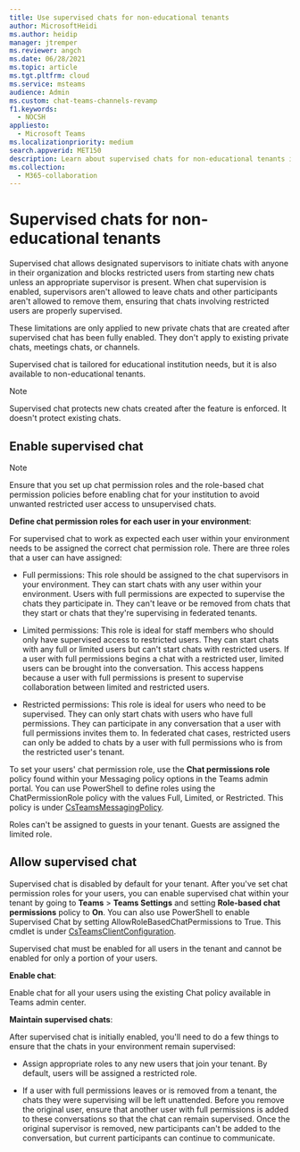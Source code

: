 ```yaml
---
title: Use supervised chats for non-educational tenants
author: MicrosoftHeidi
ms.author: heidip
manager: jtremper
ms.reviewer: angch
ms.date: 06/28/2021
ms.topic: article
ms.tgt.pltfrm: cloud
ms.service: msteams
audience: Admin
ms.custom: chat-teams-channels-revamp
f1.keywords: 
  - NOCSH
appliesto: 
  - Microsoft Teams
ms.localizationpriority: medium
search.appverid: MET150
description: Learn about supervised chats for non-educational tenants in Microsoft Teams meetings.
ms.collection: 
  - M365-collaboration
---
```


# Supervised chats for non-educational tenants

Supervised chat allows designated supervisors to initiate chats with anyone in their organization and blocks restricted users from starting new chats unless an appropriate supervisor is present. When chat supervision is enabled, supervisors aren't allowed to leave chats and other participants aren't allowed to remove them, ensuring that chats involving restricted users are properly supervised.

These limitations are only applied to new private chats that are created after supervised chat has been fully enabled. They don't apply to existing private chats, meetings chats, or channels.

Supervised chat is tailored for educational institution needs, but it is also available to non-educational tenants.

> [!NOTE]
> Supervised chat protects new chats created after the feature is enforced. It doesn't protect existing chats.

## Enable supervised chat

> [!NOTE]
> Ensure that you set up chat permission roles and the role-based chat permission policies before enabling chat for your institution to avoid unwanted restricted user access to unsupervised chats.

**Define chat permission roles for each user in your environment**:

For supervised chat to work as expected each user within your environment needs to be assigned the correct chat permission role. There are three roles that a user can have assigned:

- Full permissions: This role should be assigned to the chat supervisors in your environment. They can start chats with any user within your environment. Users with full permissions are expected to supervise the chats they participate in. They can't leave or be removed from chats that they start or chats that they're supervising in federated tenants.

- Limited permissions: This role is ideal for staff members who should only have supervised access to restricted users. They can start chats with any full or limited users but can't start chats with restricted users. If a user with full permissions begins a chat with a restricted user, limited users can be brought into the conversation. This access happens because a user with full permissions is present to supervise collaboration between limited and restricted users.

- Restricted permissions: This role is ideal for users who need to be supervised. They can only start chats with users who have full permissions. They can participate in any conversation that a user with full permissions invites them to. In federated chat cases, restricted users can only be added to chats by a user with full permissions who is from the restricted user's tenant.

To set your users' chat permission role, use the **Chat permissions role** policy found within your Messaging policy options in the Teams admin portal. You can use PowerShell to define roles using the ChatPermissionRole policy with the values Full, Limited, or Restricted. This policy is under [CsTeamsMessagingPolicy](/powershell/module/teams/set-csteamsmessagingpolicy).

Roles can't be assigned to guests in your tenant. Guests are assigned the limited role.

## Allow supervised chat

Supervised chat is disabled by default for your tenant. After you've set chat permission roles for your users, you can enable supervised chat within your tenant by going to **Teams** \> **Teams Settings** and setting **Role-based chat permissions** policy to **On**. You can also use PowerShell to enable Supervised Chat by setting AllowRoleBasedChatPermissions to True. This cmdlet is under [CsTeamsClientConfiguration](/powershell/module/teams/set-csteamsclientconfiguration).

Supervised chat must be enabled for all users in the tenant and cannot be enabled for only a portion of your users.

**Enable chat**:

Enable chat for all your users using the existing Chat policy available in Teams admin center.

**Maintain supervised chats**:

After supervised chat is initially enabled, you'll need to do a few things to ensure that the chats in your environment remain supervised:

- Assign appropriate roles to any new users that join your tenant. By default, users will be assigned a restricted role.

- If a user with full permissions leaves or is removed from a tenant, the chats they were supervising will be left unattended. Before you remove the original user, ensure that another user with full permissions is added to these conversations so that the chat can remain supervised. Once the original supervisor is removed, new participants can't be added to the conversation, but current participants can continue to communicate.

